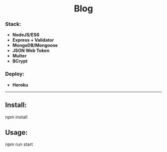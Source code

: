 <h1 align="center">Blog</h1>

<h3 align="left">Stack:</h3>

<ul>
  <li>
    <b>NodeJS/ES6</b>
  </li>
  <li>
    <b>Express + Validator</b>
  </li>
  <li>
    <b>MongoDB/Mongoose</b>
  </li>
  <li>
    <b>JSON Web Token</b>
  </li>
  <li>
    <b>Multer</b>
  </li>
  <li>
    <b>BCrypt</b>
  </li>
</ul>

<h3 align="left">Deploy:</h3>

<ul>
  <li>
    <b>Heroku</b>
  </li>
</ul>

<hr>

<h2>Install:</h2>
<p>npm install</p>

<h2>Usage:</h2>
<p>npm run start</p>
